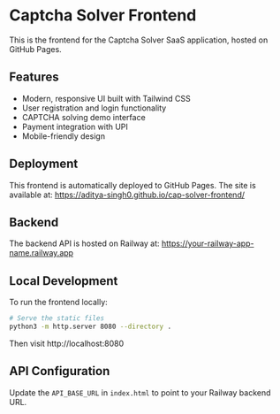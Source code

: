 # Captcha Solver Frontend

This is the frontend for the Captcha Solver SaaS application, hosted on GitHub Pages.

## Features

- Modern, responsive UI built with Tailwind CSS
- User registration and login functionality
- CAPTCHA solving demo interface
- Payment integration with UPI
- Mobile-friendly design

## Deployment

This frontend is automatically deployed to GitHub Pages. The site is available at:
https://aditya-singh0.github.io/cap-solver-frontend/

## Backend

The backend API is hosted on Railway at:
https://your-railway-app-name.railway.app

## Local Development

To run the frontend locally:

```bash
# Serve the static files
python3 -m http.server 8080 --directory .
```

Then visit http://localhost:8080

## API Configuration

Update the `API_BASE_URL` in `index.html` to point to your Railway backend URL. 